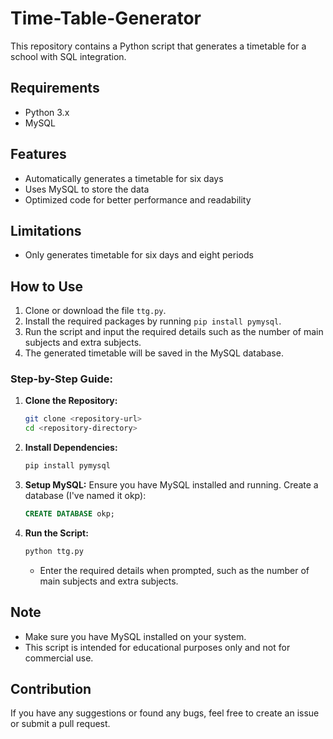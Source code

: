 # Time-Table-Generator

This repository contains a Python script that generates a timetable for a school with SQL integration.

## Requirements

- Python 3.x
- MySQL

## Features

- Automatically generates a timetable for six days
- Uses MySQL to store the data
- Optimized code for better performance and readability

## Limitations

- Only generates timetable for six days and eight periods

## How to Use

1. Clone or download the file `ttg.py`.
2. Install the required packages by running `pip install pymysql`.
3. Run the script and input the required details such as the number of main subjects and extra subjects.
4. The generated timetable will be saved in the MySQL database.

### Step-by-Step Guide:

1. **Clone the Repository:**
   ```sh
   git clone <repository-url>
   cd <repository-directory>
   ```

2. **Install Dependencies:**
   ```sh
   pip install pymysql
   ```

3. **Setup MySQL:**
   Ensure you have MySQL installed and running. Create a database (I've named it okp):
   ```sql
   CREATE DATABASE okp;
   ```

4. **Run the Script:**
   ```sh
   python ttg.py
   ```
   - Enter the required details when prompted, such as the number of main subjects and extra subjects.

## Note

- Make sure you have MySQL installed on your system.
- This script is intended for educational purposes only and not for commercial use.

## Contribution

If you have any suggestions or found any bugs, feel free to create an issue or submit a pull request.

